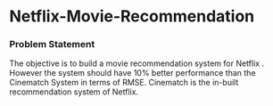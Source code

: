 # Netflix-Movie-Recommendation
### Problem Statement
The objective is to build a movie recommendation system for Netflix . However the system should have 10% better performance than the Cinematch System in terms of RMSE.
Cinematch is the in-built recommendation system of Netflix.
